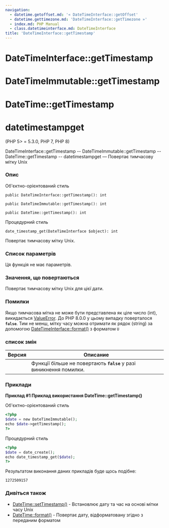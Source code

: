 ```yaml
---
navigation:
  - datetime.getoffset.md: '« DateTimeInterface::getOffset'
  - datetime.gettimezone.md: 'DateTimeInterface::getTimezone »'
  - index.md: PHP Manual
  - class.datetimeinterface.md: DateTimeInterface
title: 'DateTimeInterface::getTimestamp'
---
```

# DateTimeInterface::getTimestamp

# DateTimeImmutable::getTimestamp

# DateTime::getTimestamp

# datetimestampget

(PHP 5> = 5.3.0, PHP 7, PHP 8)

DateTimeInterface::getTimestamp -- DateTimeImmutable::getTimestamp -- DateTime::getTimestamp -- datetimestampget — Повертає тимчасову мітку Unix

### Опис

Об'єктно-орієнтований стиль

```methodsynopsis
public DateTimeInterface::getTimestamp(): int
```

```methodsynopsis
public DateTimeImmutable::getTimestamp(): int
```

```methodsynopsis
public DateTime::getTimestamp(): int
```

Процедурний стиль

```methodsynopsis
date_timestamp_get(DateTimeInterface $object): int
```

Повертає тимчасову мітку Unix.

### Список параметрів

Ця функція не має параметрів.

### Значення, що повертаються

Повертає тимчасову мітку Unix для цієї дати.

### Помилки

Якщо тимчасова мітка не може бути представлена ​​як ціле число (int), викидається [ValueError](class.valueerror.md). До PHP 8.0.0 у цьому випадку поверталося **`false`**. Тим не менш, мітку часу можна отримати як рядок (string) за допомогою [DateTimeInterface::format()](datetime.format.md) з форматом `U`

### список змін

| Версия | Описание |
| --- | --- |
|  | Функції більше не повертають **`false`** у разі виникнення помилки. |

### Приклади

**Приклад #1 Приклад використання **DateTime::getTimestamp()****

Об'єктно-орієнтований стиль

```php
<?php
$date = new DateTimeImmutable();
echo $date->getTimestamp();
?>
```

Процедурний стиль

```php
<?php
$date = date_create();
echo date_timestamp_get($date);
?>
```

Результатом виконання даних прикладів буде щось подібне:

```
1272509157
```

### Дивіться також

-   [DateTime::setTimestamp()](datetime.settimestamp.md) - Встановлює дату та час на основі мітки часу Unix
-   [DateTime::format()](datetime.format.md) - Повертає дату, відформатовану згідно з переданим форматом
